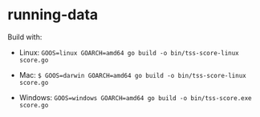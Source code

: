 # running-data

Build with: 
- Linux: `GOOS=linux GOARCH=amd64 go build -o bin/tss-score-linux score.go`

- Mac: `$ GOOS=darwin GOARCH=amd64 go build -o bin/tss-score-linux score.go`

- Windows: `GOOS=windows GOARCH=amd64 go build -o bin/tss-score.exe score.go`